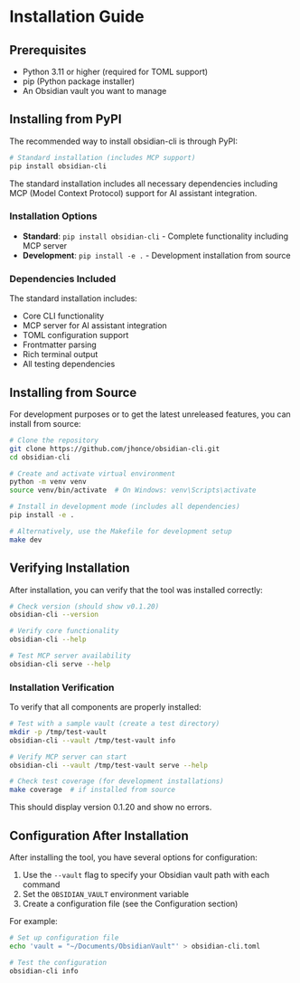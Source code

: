 # Installation Guide

## Prerequisites

- Python 3.11 or higher (required for TOML support)
- pip (Python package installer)
- An Obsidian vault you want to manage

## Installing from PyPI

The recommended way to install obsidian-cli is through PyPI:

```bash
# Standard installation (includes MCP support)
pip install obsidian-cli
```

The standard installation includes all necessary dependencies including MCP (Model Context Protocol)
support for AI assistant integration.

### Installation Options

- **Standard**: `pip install obsidian-cli` - Complete functionality including MCP server
- **Development**: `pip install -e .` - Development installation from source

### Dependencies Included

The standard installation includes:

- Core CLI functionality
- MCP server for AI assistant integration
- TOML configuration support
- Frontmatter parsing
- Rich terminal output
- All testing dependencies

## Installing from Source

For development purposes or to get the latest unreleased features, you can install from source:

```bash
# Clone the repository
git clone https://github.com/jhonce/obsidian-cli.git
cd obsidian-cli

# Create and activate virtual environment
python -m venv venv
source venv/bin/activate  # On Windows: venv\Scripts\activate

# Install in development mode (includes all dependencies)
pip install -e .

# Alternatively, use the Makefile for development setup
make dev
```

## Verifying Installation

After installation, you can verify that the tool was installed correctly:

```bash
# Check version (should show v0.1.20)
obsidian-cli --version

# Verify core functionality
obsidian-cli --help

# Test MCP server availability
obsidian-cli serve --help
```

### Installation Verification

To verify that all components are properly installed:

```bash
# Test with a sample vault (create a test directory)
mkdir -p /tmp/test-vault
obsidian-cli --vault /tmp/test-vault info

# Verify MCP server can start
obsidian-cli --vault /tmp/test-vault serve --help

# Check test coverage (for development installations)
make coverage  # if installed from source
```

This should display version 0.1.20 and show no errors.

## Configuration After Installation

After installing the tool, you have several options for configuration:

1. Use the `--vault` flag to specify your Obsidian vault path with each command
2. Set the `OBSIDIAN_VAULT` environment variable
3. Create a configuration file (see the Configuration section)

For example:

```bash
# Set up configuration file
echo 'vault = "~/Documents/ObsidianVault"' > obsidian-cli.toml

# Test the configuration
obsidian-cli info
```
